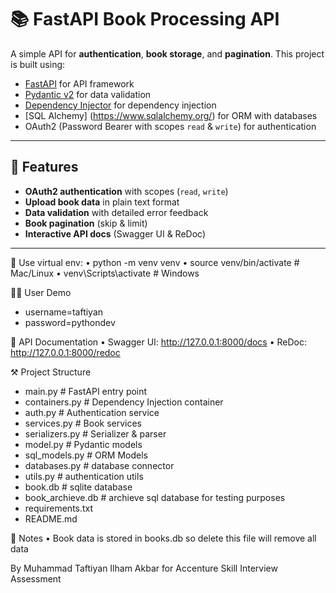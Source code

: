 # 📚 FastAPI Book Processing API

A simple API for **authentication**, **book storage**, and **pagination**.
This project is built using:

- [FastAPI](https://fastapi.tiangolo.com/) for API framework
- [Pydantic v2](https://docs.pydantic.dev/latest/) for data validation
- [Dependency Injector](https://python-dependency-injector.ets-labs.org/) for dependency injection
- [SQL Alchemy] (https://www.sqlalchemy.org/) for ORM with databases
- OAuth2 (Password Bearer with scopes `read` & `write`) for authentication

---

## 🚀 Features

- **OAuth2 authentication** with scopes (`read`, `write`)
- **Upload book data** in plain text format
- **Data validation** with detailed error feedback
- **Book pagination** (skip & limit)
- **Interactive API docs** (Swagger UI & ReDoc)

---


📝 Use virtual env:
• python -m venv venv
• source venv/bin/activate   # Mac/Linux
• venv\Scripts\activate      # Windows

🙎‍♂️ User Demo
 - username=taftiyan
 - password=pythondev

📖 API Documentation
•	Swagger UI: http://127.0.0.1:8000/docs
•	ReDoc: http://127.0.0.1:8000/redoc

⚒️  Project Structure
- main.py                 # FastAPI entry point
- containers.py           # Dependency Injection container
- auth.py                 # Authentication service
- services.py             # Book services
- serializers.py          # Serializer & parser
- model.py                # Pydantic models
- sql_models.py           # ORM Models
- databases.py                # database connector
- utils.py                # authentication utils
- book.db                 # sqlite database
- book_archieve.db        # archieve sql database for testing purposes
- requirements.txt
- README.md

📌 Notes
	•	Book data is stored in books.db so delete this file will remove all data



By Muhammad Taftiyan Ilham Akbar for Accenture Skill Interview Assessment
